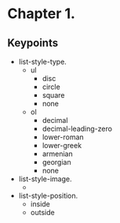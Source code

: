 Chapter 1.
===

Keypoints
---

* list-style-type.
	* ul
		* disc
		* circle
		* square
		* none
	* ol
		* decimal
		* decimal-leading-zero
		* lower-roman
		* lower-greek
		* armenian
		* georgian
		* none
* list-style-image.
	* <url>
* list-style-position.
	* inside
	* outside